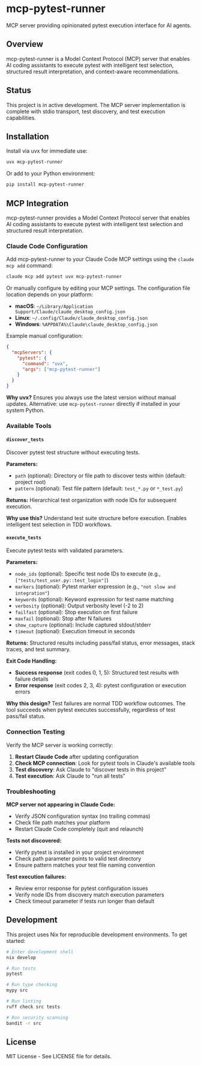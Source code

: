 # mcp-pytest-runner

MCP server providing opinionated pytest execution interface for AI agents.

## Overview

mcp-pytest-runner is a Model Context Protocol (MCP) server that enables AI coding assistants to execute pytest with intelligent test selection, structured result interpretation, and context-aware recommendations.

## Status

This project is in active development. The MCP server implementation is complete with stdio transport, test discovery, and test execution capabilities.

## Installation

Install via uvx for immediate use:

```bash
uvx mcp-pytest-runner
```

Or add to your Python environment:

```bash
pip install mcp-pytest-runner
```

## MCP Integration

mcp-pytest-runner provides a Model Context Protocol server that enables AI coding assistants to execute pytest with intelligent test selection and structured result interpretation.

### Claude Code Configuration

Add mcp-pytest-runner to your Claude Code MCP settings using the `claude mcp add` command:

```bash
claude mcp add pytest uvx mcp-pytest-runner
```

Or manually configure by editing your MCP settings. The configuration file location depends on your platform:

- **macOS**: `~/Library/Application Support/Claude/claude_desktop_config.json`
- **Linux**: `~/.config/Claude/claude_desktop_config.json`
- **Windows**: `%APPDATA%\Claude\claude_desktop_config.json`

Example manual configuration:

```json
{
  "mcpServers": {
    "pytest": {
      "command": "uvx",
      "args": ["mcp-pytest-runner"]
    }
  }
}
```

**Why uvx?** Ensures you always use the latest version without manual updates. Alternative: use `mcp-pytest-runner` directly if installed in your system Python.

### Available Tools

#### `discover_tests`

Discover pytest test structure without executing tests.

**Parameters:**
- `path` (optional): Directory or file path to discover tests within (default: project root)
- `pattern` (optional): Test file pattern (default: `test_*.py` or `*_test.py`)

**Returns:** Hierarchical test organization with node IDs for subsequent execution.

**Why use this?** Understand test suite structure before execution. Enables intelligent test selection in TDD workflows.

#### `execute_tests`

Execute pytest tests with validated parameters.

**Parameters:**
- `node_ids` (optional): Specific test node IDs to execute (e.g., `["tests/test_user.py::test_login"]`)
- `markers` (optional): Pytest marker expression (e.g., `"not slow and integration"`)
- `keywords` (optional): Keyword expression for test name matching
- `verbosity` (optional): Output verbosity level (-2 to 2)
- `failfast` (optional): Stop execution on first failure
- `maxfail` (optional): Stop after N failures
- `show_capture` (optional): Include captured stdout/stderr
- `timeout` (optional): Execution timeout in seconds

**Returns:** Structured results including pass/fail status, error messages, stack traces, and test summary.

**Exit Code Handling:**
- **Success response** (exit codes 0, 1, 5): Structured test results with failure details
- **Error response** (exit codes 2, 3, 4): pytest configuration or execution errors

**Why this design?** Test failures are normal TDD workflow outcomes. The tool succeeds when pytest executes successfully, regardless of test pass/fail status.

### Connection Testing

Verify the MCP server is working correctly:

1. **Restart Claude Code** after updating configuration
2. **Check MCP connection**: Look for pytest tools in Claude's available tools
3. **Test discovery**: Ask Claude to "discover tests in this project"
4. **Test execution**: Ask Claude to "run all tests"

### Troubleshooting

**MCP server not appearing in Claude Code:**
- Verify JSON configuration syntax (no trailing commas)
- Check file path matches your platform
- Restart Claude Code completely (quit and relaunch)

**Tests not discovered:**
- Verify pytest is installed in your project environment
- Check path parameter points to valid test directory
- Ensure pattern matches your test file naming convention

**Test execution failures:**
- Review error response for pytest configuration issues
- Verify node IDs from discovery match execution parameters
- Check timeout parameter if tests run longer than default

## Development

This project uses Nix for reproducible development environments. To get started:

```bash
# Enter development shell
nix develop

# Run tests
pytest

# Run type checking
mypy src

# Run linting
ruff check src tests

# Run security scanning
bandit -r src
```

## License

MIT License - See LICENSE file for details.

